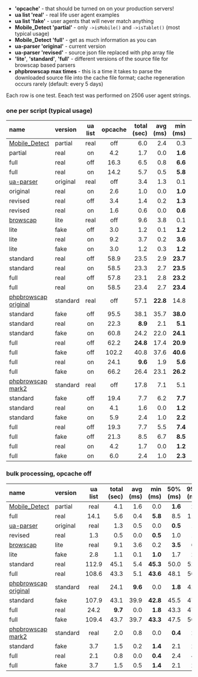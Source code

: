 - **'opcache'** - that should be turned on on your production servers!
- **ua list 'real'** - real life user agent examples
- **ua list 'fake'** - user agents that will never match anything
- **Mobile_Detect 'partial'** - only `->isMobile()` and `->isTablet()` (most typical usage)
- **Mobile_Detect 'full'** - get as much information as you can
- **ua-parser 'original'** - current version
- **ua-parser 'revised'** - source json file replaced with php array file
- **'lite'**, **'standard'**, **'full'** - different versions of the source file for browscap based parsers
- **phpbrowscap max times** - this is a time it takes to parse the downloaded source file into the cache file format;
  cache regeneration occurs rarely (default: every 5 days)

Each row is one test. Eeach test was performed on 2506 user agent strings.

### one per script (typical usage)
name | version | ua list | opcache | total (sec) | avg (ms) | min (ms) | 50% (ms) | 95% (ms) | 99% (ms) | max (ms)
:--- | :--- | :---: | :---: | ---: | ---: | ---: | ---: | ---: | ---: | ---:
[Mobile_Detect](https://github.com/serbanghita/Mobile-Detect) | partial | real | off | 6.0 | 2.4 | 0.3 | **2.3** | 3.6 | 4.7 | 5.9
 | partial | real | on | 4.2 | 1.7 | 0.0 | **1.6** | 3.0 | 4.1 | 7.6
 | full | real | off | 16.3 | 6.5 | 0.8 | **6.6** | 9.3 | 12.6 | 16.9
 | full | real | on | 14.2 | 5.7 | 0.5 | **5.8** | 8.5 | 12.0 | 14.4
[ua-parser](https://github.com/tobie/ua-parser) | original | real | off | 3.4 | 1.3 | 0.1 | **1.3** | 2.0 | 2.3 | 11.9
 | original | real | on | 2.6 | 1.0 | 0.0 | **1.0** | 1.7 | 2.0 | 2.5
 | revised | real | off | 3.4 | 1.4 | 0.2 | **1.3** | 2.0 | 2.4 | 3.1
 | revised | real | on | 1.6 | 0.6 | 0.0 | **0.6** | 1.1 | 1.5 | 2.2
[browscap](http://www.php.net/get_browser) | lite | real | off | 9.6 | 3.8 | 0.1 | **3.7** | 7.0 | 9.0 | 27.9
 | lite | fake | off | 3.0 | 1.2 | 0.1 | **1.2** | 1.8 | 2.0 | 2.6
 | lite | real | on | 9.2 | 3.7 | 0.2 | **3.6** | 6.8 | 8.2 | 14.2
 | lite | fake | on | 3.0 | 1.2 | 0.3 | **1.2** | 1.8 | 2.0 | 3.4
 | standard | real | off | 58.9 | 23.5 | 2.9 | **23.7** | 28.0 | 30.3 | 37.7
 | standard | real | on | 58.5 | 23.3 | 2.7 | **23.5** | 28.1 | 29.5 | 36.8
 | full | real | off | 57.8 | 23.1 | 2.8 | **23.2** | 27.8 | 29.3 | 35.8
 | full | real | on | 58.5 | 23.4 | 2.7 | **23.4** | 28.4 | 30.6 | 35.2
[phpbrowscap original](https://github.com/GaretJax/phpbrowscap) | standard | real | off | 57.1 | **22.8** | 14.8 | **18.9** | 40.5 | 44.1 | _251.5_
 | standard | fake | off | 95.5 | 38.1 | 35.7 | **38.0** | 39.9 | 41.4 | 46.0
 | standard | real | on | 22.3 | **8.9** | 2.1 | **5.1** | 24.7 | 28.7 | _262.1_
 | standard | fake | on | 60.8 | 24.2 | 22.0 | **24.1** | 25.7 | 26.7 | 30.1
 | full | real | off | 62.2 | **24.8** | 17.4 | **20.9** | 41.4 | 46.2 | _296.2_
 | full | fake | off | 102.2 | 40.8 | 37.6 | **40.6** | 43.3 | 45.0 | 55.9
 | full | real | on | 24.1 | **9.6** | 1.9 | **5.6** | 26.6 | 30.6 | _293.2_
 | full | fake | on | 66.2 | 26.4 | 23.1 | **26.2** | 28.7 | 30.2 | 33.5
[phpbrowscap mark2](https://github.com/quentin389/phpbrowscap-mark2) | standard | real | off | 17.8 | 7.1 | 5.1 | **6.8** | 8.8 | 11.6 | _278.3_
 | standard | fake | off | 19.4 | 7.7 | 6.2 | **7.7** | 8.4 | 8.8 | 11.0
 | standard | real | on | 4.1 | 1.6 | 0.0 | **1.2** | 3.5 | 5.7 | _281.2_
 | standard | fake | on | 5.9 | 2.4 | 1.0 | **2.2** | 3.1 | 3.5 | 23.7
 | full | real | off | 19.3 | 7.7 | 5.5 | **7.4** | 9.7 | 11.8 | _305.4_
 | full | fake | off | 21.3 | 8.5 | 6.7 | **8.5** | 9.4 | 9.9 | 37.5
 | full | real | on | 4.2 | 1.7 | 0.0 | **1.2** | 3.6 | 5.8 | _312.0_
 | full | fake | on | 6.0 | 2.4 | 1.0 | **2.3** | 3.2 | 3.7 | 24.0

### bulk processing, opcache off
name | version | ua list | total (sec) | avg (ms) | min (ms) | 50% (ms) | 95% (ms) | 99% (ms) | max (ms)
:--- | :--- |:---: | ---: | ---: | ---: | ---: | ---: | ---: | ---:
[Mobile_Detect](https://github.com/serbanghita/Mobile-Detect) | partial | real | 4.1 | 1.6 | 0.0 | **1.6** | 2.9 | 3.8 | 5.1
 | full | real | 14.1 | 5.6 | 0.4 | **5.8** | 8.5 | 11.9 | 15.0
[ua-parser](https://github.com/tobie/ua-parser) | original | real | 1.3 | 0.5 | 0.0 | **0.5** | 1.0 | 1.4 | 2.8
 | revised | real | 1.3 | 0.5 | 0.0 | **0.5** | 1.0 | 1.3 | 2.1
[browscap](http://www.php.net/get_browser) | lite | real | 9.1 | 3.6 | 0.2 | **3.5** | 6.7 | 7.8 | 12.5
 | lite | fake | 2.8 | 1.1 | 0.1 | **1.0** | 1.7 | 2.0 | 3.4
 | standard | real | 112.9 | 45.1 | 5.4 | **45.3** | 50.0 | 52.1 | 58.5
 | full | real | 108.6 | 43.3 | 5.1 | **43.6** | 48.1 | 50.4 | 60.9
[phpbrowscap original](https://github.com/GaretJax/phpbrowscap) | standard | real | 24.1 | **9.6** | 0.0 | **1.8** | 42.7 | 47.0 | _269.2_
 | standard | fake | 107.9 | 43.1 | 39.9 | **42.8** | 45.5 | 47.5 | 53.3
 | full | real | 24.2 | **9.7** | 0.0 | **1.8** | 43.3 | 47.4 | _285.2_
 | full | fake | 109.4 | 43.7 | 39.7 | **43.3** | 47.5 | 50.7 | 78.1
[phpbrowscap mark2](https://github.com/quentin389/phpbrowscap-mark2) | standard | real | 2.0 | 0.8 | 0.0 | **0.4** | 2.3 | 4.2 | _307.4_
 | standard | fake | 3.7 | 1.5 | 0.2 | **1.4** | 2.1 | 2.4 | 3.2
 | full | real | 2.1 | 0.8 | 0.0 | **0.4** | 2.4 | 4.4 | _328.8_
 | full | fake | 3.7 | 1.5 | 0.5 | **1.4** | 2.1 | 2.4 | 3.3
